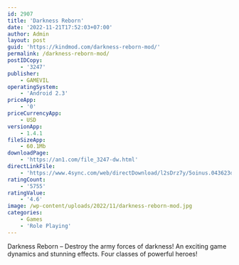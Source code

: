 ```yaml
---
id: 2907
title: 'Darkness Reborn'
date: '2022-11-21T17:52:03+07:00'
author: Admin
layout: post
guid: 'https://kindmod.com/darkness-reborn-mod/'
permalink: /darkness-reborn-mod/
postIDCopy:
    - '3247'
publisher:
    - GAMEVIL
operatingSystem:
    - 'Android 2.3'
priceApp:
    - '0'
priceCurrencyApp:
    - USD
versionApp:
    - 1.4.1
fileSizeApp:
    - 60.1Mb
downloadPage:
    - 'https://an1.com/file_3247-dw.html'
directLinkFile:
    - 'https://www.4sync.com/web/directDownload/l2sDrz7y/5oinus.043623d87bfc2093d79aefa2529bf386'
ratingCount:
    - '5755'
ratingValue:
    - '4.6'
image: /wp-content/uploads/2022/11/darkness-reborn-mod.jpg
categories:
    - Games
    - 'Role Playing'
---
```


Darkness Reborn – Destroy the army forces of darkness! An exciting game dynamics and stunning effects. Four classes of powerful heroes!